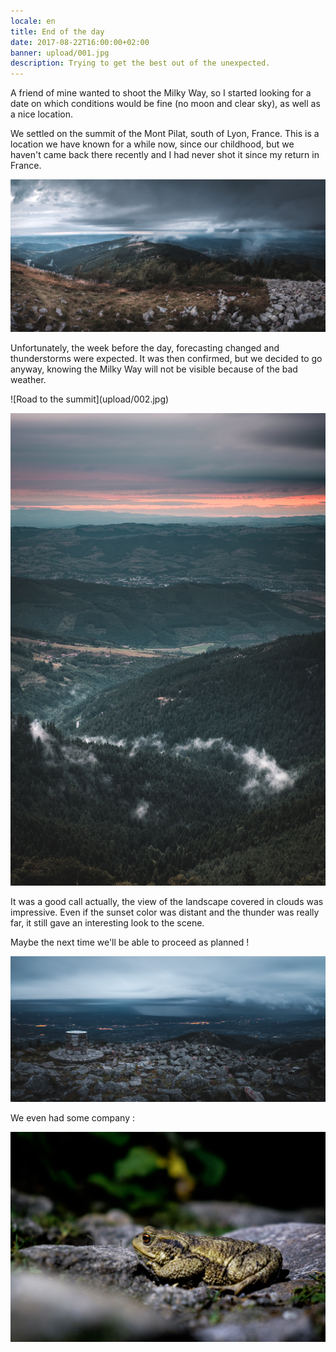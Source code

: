 ```yaml
---
locale: en
title: End of the day
date: 2017-08-22T16:00:00+02:00
banner: upload/001.jpg
description: Trying to get the best out of the unexpected.
---
```


A friend of mine wanted to shoot the Milky Way, so I started looking for a date on which conditions would be fine (no moon and clear sky), as well as a nice location.

We settled on the summit of the Mont Pilat, south of Lyon, France. This is a location we have known for a while now, since our childhood, but we haven't came back there recently and I had never shot it since my return in France.

![North panorama](upload/003.jpg)

Unfortunately, the week before the day, forecasting changed and thunderstorms were expected. It was then confirmed, but we decided to go anyway, knowing the Milky Way will not be visible because of the bad weather.

<photo-list>
![Road to the summit](upload/002.jpg)

![Snake-like cloud](upload/004.jpg)
</photo-list>

It was a good call actually, the view of the landscape covered in clouds was impressive. Even if the sunset color was distant and the thunder was really far, it still gave an interesting look to the scene.

Maybe the next time we'll be able to proceed as planned !

![East panorama](upload/005.jpg)

We even had some company :

![A toad](upload/006.jpg)

